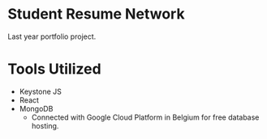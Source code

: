 # Student Resume Network
Last year portfolio project.

# Tools Utilized
- Keystone JS
- React
- MongoDB 
  - Connected with Google Cloud Platform in Belgium for free database hosting.
